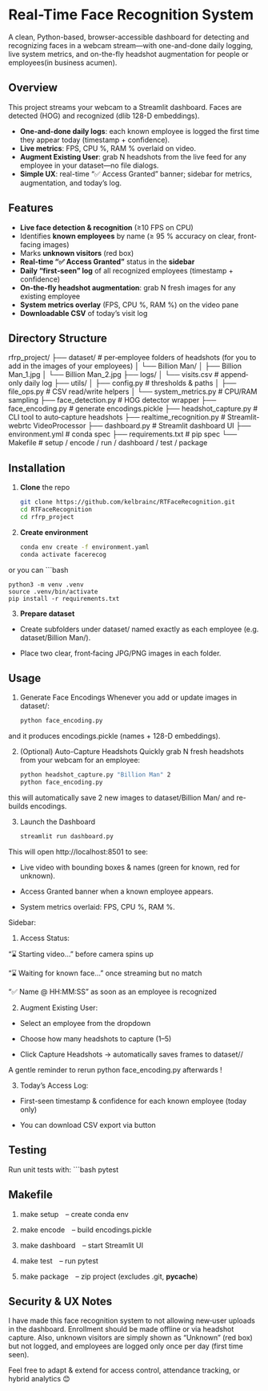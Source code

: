# Real-Time Face Recognition System

A clean, Python-based, browser-accessible dashboard for detecting and recognizing faces in a webcam stream—with one-and-done daily logging, live system metrics, and on-the-fly headshot augmentation for people or employees(in business acumen).

## Overview

This project streams your webcam to a Streamlit dashboard. Faces are detected (HOG) and recognized (dlib 128-D embeddings).  
- **One-and-done daily logs**: each known employee is logged the first time they appear today (timestamp + confidence).  
- **Live metrics**: FPS, CPU %, RAM % overlaid on video.  
- **Augment Existing User**: grab N headshots from the live feed for any employee in your dataset—no file dialogs.  
- **Simple UX**: real-time “✅ Access Granted” banner; sidebar for metrics, augmentation, and today’s log.


## Features

- **Live face detection & recognition** (≥10 FPS on CPU)  
- Identifies **known employees** by name (≥ 95 % accuracy on clear, front‐facing images)  
- Marks **unknown visitors** (red box)  
- **Real-time “✅ Access Granted”** status in the **sidebar**   
- **Daily “first‐seen” log** of all recognized employees (timestamp + confidence)  
- **On‐the‐fly headshot augmentation**: grab N fresh images for any existing employee  
- **System metrics overlay** (FPS, CPU %, RAM %) on the video pane  
- **Downloadable CSV** of today’s visit log



## Directory Structure
rfrp_project/
├── dataset/ # per‐employee folders of headshots (for you to add in the images of your employees)
│ └── Billion Man/
│ ├── Billion Man_1.jpg
│ └── Billion Man_2.jpg
├── logs/
│ └── visits.csv # append‐only daily log
├── utils/
│ ├── config.py # thresholds & paths
│ ├── file_ops.py # CSV read/write helpers
│ └── system_metrics.py # CPU/RAM sampling
├── face_detection.py # HOG detector wrapper
├── face_encoding.py # generate encodings.pickle
├── headshot_capture.py # CLI tool to auto‐capture headshots
├── realtime_recognition.py # Streamlit-webrtc VideoProcessor
├── dashboard.py # Streamlit dashboard UI
├── environment.yml # conda spec
├── requirements.txt # pip spec 
└── Makefile # setup / encode / run / dashboard / test / package


## Installation

1. **Clone** the repo  
   ```bash
   git clone https://github.com/kelbrainc/RTFaceRecognition.git
   cd RTFaceRecognition
   cd rfrp_project

2. **Create environment**
    ```bash
    conda env create -f environment.yaml
    conda activate facerecog

or you can
    ```bash
    
    python3 -m venv .venv
    source .venv/bin/activate
    pip install -r requirements.txt


3. **Prepare dataset**

- Create subfolders under dataset/ named exactly as each employee (e.g. dataset/Billion Man/).

- Place two clear, front‐facing JPG/PNG images in each folder.


## Usage

1. Generate Face Encodings
Whenever you add or update images in dataset/:
    ```bash
    python face_encoding.py

and it produces encodings.pickle (names + 128-D embeddings).


2. (Optional) Auto-Capture Headshots
Quickly grab N fresh headshots from your webcam for an employee:
    ```bash
    python headshot_capture.py "Billion Man" 2
    python face_encoding.py

this will automatically save 2 new images to dataset/Billion Man/ and re-builds encodings.


3. Launch the Dashboard
    ```bash
    streamlit run dashboard.py

This will open http://localhost:8501 to see:

- Live video with bounding boxes & names (green for known, red for unknown).

- Access Granted banner when a known employee appears.

- System metrics overlaid: FPS, CPU %, RAM %.

Sidebar:

1. Access Status:

“⌛ Starting video…” before camera spins up

“⌛ Waiting for known face…” once streaming but no match

“✅ Name @ HH:MM:SS” as soon as an employee is recognized


2. Augment Existing User:

- Select an employee from the dropdown

- Choose how many headshots to capture (1–5)

- Click Capture Headshots → automatically saves frames to dataset/<Employee>/

A gentle reminder to rerun python face_encoding.py afterwards !

3. Today’s Access Log:

- First-seen timestamp & confidence for each known employee (today only)

- You can download CSV export via button


## Testing
Run unit tests with:
    ```bash
    pytest


## Makefile
1. make setup – create conda env

2. make encode – build encodings.pickle

3. make dashboard – start Streamlit UI

4. make test – run pytest

5. make package – zip project (excludes .git, __pycache__)


## Security & UX Notes
I have made this face recognition system to not allowing new‐user uploads in the dashboard. Enrollment should be made offline or via headshot capture.
Also, unknown visitors are simply shown as “Unknown” (red box) but not logged, and employees are logged only once per day (first time seen).

Feel free to adapt & extend for access control, attendance tracking, or hybrid analytics 😊








